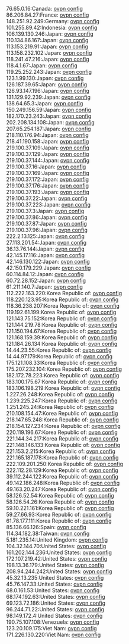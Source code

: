 76.65.0.16:Canada: [ovpn config](vpn/76_65_0_16.ovpn)  
86.206.84.27:France: [ovpn config](vpn/86_206_84_27.ovpn)  
148.251.92.249:Germany: [ovpn config](vpn/148_251_92_249.ovpn)  
101.255.89.42:Indonesia: [ovpn config](vpn/101_255_89_42.ovpn)  
106.139.130.246:Japan: [ovpn config](vpn/106_139_130_246.ovpn)  
110.134.86.167:Japan: [ovpn config](vpn/110_134_86_167.ovpn)  
113.153.219.91:Japan: [ovpn config](vpn/113_153_219_91.ovpn)  
113.158.232.102:Japan: [ovpn config](vpn/113_158_232_102.ovpn)  
118.241.47.216:Japan: [ovpn config](vpn/118_241_47_216.ovpn)  
118.4.1.67:Japan: [ovpn config](vpn/118_4_1_67.ovpn)  
119.25.252.243:Japan: [ovpn config](vpn/119_25_252_243.ovpn)  
123.1.99.130:Japan: [ovpn config](vpn/123_1_99_130.ovpn)  
126.187.39.65:Japan: [ovpn config](vpn/126_187_39_65.ovpn)  
126.93.147.196:Japan: [ovpn config](vpn/126_93_147_196.ovpn)  
131.129.92.239:Japan: [ovpn config](vpn/131_129_92_239.ovpn)  
138.64.65.3:Japan: [ovpn config](vpn/138_64_65_3.ovpn)  
150.249.156.59:Japan: [ovpn config](vpn/150_249_156_59.ovpn)  
182.170.23.243:Japan: [ovpn config](vpn/182_170_23_243.ovpn)  
202.208.134.108:Japan: [ovpn config](vpn/202_208_134_108.ovpn)  
207.65.254.187:Japan: [ovpn config](vpn/207_65_254_187.ovpn)  
218.110.176.94:Japan: [ovpn config](vpn/218_110_176_94.ovpn)  
218.41.190.158:Japan: [ovpn config](vpn/218_41_190_158.ovpn)  
219.100.37.109:Japan: [ovpn config](vpn/219_100_37_109.ovpn)  
219.100.37.129:Japan: [ovpn config](vpn/219_100_37_129.ovpn)  
219.100.37.144:Japan: [ovpn config](vpn/219_100_37_144.ovpn)  
219.100.37.16:Japan: [ovpn config](vpn/219_100_37_16.ovpn)  
219.100.37.169:Japan: [ovpn config](vpn/219_100_37_169.ovpn)  
219.100.37.172:Japan: [ovpn config](vpn/219_100_37_172.ovpn)  
219.100.37.176:Japan: [ovpn config](vpn/219_100_37_176.ovpn)  
219.100.37.193:Japan: [ovpn config](vpn/219_100_37_193.ovpn)  
219.100.37.22:Japan: [ovpn config](vpn/219_100_37_22.ovpn)  
219.100.37.223:Japan: [ovpn config](vpn/219_100_37_223.ovpn)  
219.100.37.3:Japan: [ovpn config](vpn/219_100_37_3.ovpn)  
219.100.37.86:Japan: [ovpn config](vpn/219_100_37_86.ovpn)  
219.100.37.87:Japan: [ovpn config](vpn/219_100_37_87.ovpn)  
219.100.37.96:Japan: [ovpn config](vpn/219_100_37_96.ovpn)  
222.2.13.125:Japan: [ovpn config](vpn/222_2_13_125.ovpn)  
27.113.201.54:Japan: [ovpn config](vpn/27_113_201_54.ovpn)  
36.13.76.144:Japan: [ovpn config](vpn/36_13_76_144.ovpn)  
42.145.17.116:Japan: [ovpn config](vpn/42_145_17_116.ovpn)  
42.146.130.122:Japan: [ovpn config](vpn/42_146_130_122.ovpn)  
42.150.179.229:Japan: [ovpn config](vpn/42_150_179_229.ovpn)  
60.114.84.12:Japan: [ovpn config](vpn/60_114_84_12.ovpn)  
60.72.28.152:Japan: [ovpn config](vpn/60_72_28_152.ovpn)  
61.211.140.7:Japan: [ovpn config](vpn/61_211_140_7.ovpn)  
112.222.163.220:Korea Republic of: [ovpn config](vpn/112_222_163_220.ovpn)  
118.220.123.95:Korea Republic of: [ovpn config](vpn/118_220_123_95.ovpn)  
118.36.238.207:Korea Republic of: [ovpn config](vpn/118_36_238_207.ovpn)  
119.192.61.199:Korea Republic of: [ovpn config](vpn/119_192_61_199.ovpn)  
121.143.75.152:Korea Republic of: [ovpn config](vpn/121_143_75_152.ovpn)  
121.144.219.78:Korea Republic of: [ovpn config](vpn/121_144_219_78.ovpn)  
121.150.194.67:Korea Republic of: [ovpn config](vpn/121_150_194_67.ovpn)  
121.168.159.39:Korea Republic of: [ovpn config](vpn/121_168_159_39.ovpn)  
121.184.26.134:Korea Republic of: [ovpn config](vpn/121_184_26_134.ovpn)  
14.44.23.55:Korea Republic of: [ovpn config](vpn/14_44_23_55.ovpn)  
14.44.97.179:Korea Republic of: [ovpn config](vpn/14_44_97_179.ovpn)  
175.121.108.33:Korea Republic of: [ovpn config](vpn/175_121_108_33.ovpn)  
175.207.232.104:Korea Republic of: [ovpn config](vpn/175_207_232_104.ovpn)  
182.172.78.223:Korea Republic of: [ovpn config](vpn/182_172_78_223.ovpn)  
183.100.175.67:Korea Republic of: [ovpn config](vpn/183_100_175_67.ovpn)  
183.106.198.219:Korea Republic of: [ovpn config](vpn/183_106_198_219.ovpn)  
1.227.26.248:Korea Republic of: [ovpn config](vpn/1_227_26_248.ovpn)  
1.239.225.247:Korea Republic of: [ovpn config](vpn/1_239_225_247.ovpn)  
1.251.245.24:Korea Republic of: [ovpn config](vpn/1_251_245_24.ovpn)  
210.108.154.47:Korea Republic of: [ovpn config](vpn/210_108_154_47.ovpn)  
218.147.65.248:Korea Republic of: [ovpn config](vpn/218_147_65_248.ovpn)  
218.154.127.234:Korea Republic of: [ovpn config](vpn/218_154_127_234.ovpn)  
220.119.196.67:Korea Republic of: [ovpn config](vpn/220_119_196_67.ovpn)  
221.144.34.217:Korea Republic of: [ovpn config](vpn/221_144_34_217.ovpn)  
221.148.146.133:Korea Republic of: [ovpn config](vpn/221_148_146_133.ovpn)  
221.153.2.215:Korea Republic of: [ovpn config](vpn/221_153_2_215.ovpn)  
221.165.187.178:Korea Republic of: [ovpn config](vpn/221_165_187_178.ovpn)  
222.109.201.250:Korea Republic of: [ovpn config](vpn/222_109_201_250.ovpn)  
222.112.28.129:Korea Republic of: [ovpn config](vpn/222_112_28_129.ovpn)  
39.112.244.122:Korea Republic of: [ovpn config](vpn/39_112_244_122.ovpn)  
49.142.186.248:Korea Republic of: [ovpn config](vpn/49_142_186_248.ovpn)  
49.163.20.247:Korea Republic of: [ovpn config](vpn/49_163_20_247.ovpn)  
58.126.52.54:Korea Republic of: [ovpn config](vpn/58_126_52_54.ovpn)  
58.126.54.26:Korea Republic of: [ovpn config](vpn/58_126_54_26.ovpn)  
59.10.221.161:Korea Republic of: [ovpn config](vpn/59_10_221_161.ovpn)  
59.27.66.93:Korea Republic of: [ovpn config](vpn/59_27_66_93.ovpn)  
61.78.177.111:Korea Republic of: [ovpn config](vpn/61_78_177_111.ovpn)  
85.136.66.126:Spain: [ovpn config](vpn/85_136_66_126.ovpn)  
114.34.182.38:Taiwan: [ovpn config](vpn/114_34_182_38.ovpn)  
5.181.235.14:United Kingdom: [ovpn config](vpn/5_181_235_14.ovpn)  
104.32.144.70:United States: [ovpn config](vpn/104_32_144_70.ovpn)  
161.202.144.236:United States: [ovpn config](vpn/161_202_144_236.ovpn)  
172.107.219.42:United States: [ovpn config](vpn/172_107_219_42.ovpn)  
198.13.36.179:United States: [ovpn config](vpn/198_13_36_179.ovpn)  
208.94.244.242:United States: [ovpn config](vpn/208_94_244_242.ovpn)  
45.32.13.235:United States: [ovpn config](vpn/45_32_13_235.ovpn)  
45.76.147.33:United States: [ovpn config](vpn/45_76_147_33.ovpn)  
68.0.161.53:United States: [ovpn config](vpn/68_0_161_53.ovpn)  
68.174.192.63:United States: [ovpn config](vpn/68_174_192_63.ovpn)  
69.123.72.186:United States: [ovpn config](vpn/69_123_72_186.ovpn)  
96.244.71.22:United States: [ovpn config](vpn/96_244_71_22.ovpn)  
98.149.172.4:United States: [ovpn config](vpn/98_149_172_4.ovpn)  
190.75.107.108:Venezuela: [ovpn config](vpn/190_75_107_108.ovpn)  
123.20.109.175:Viet Nam: [ovpn config](vpn/123_20_109_175.ovpn)  
171.226.130.220:Viet Nam: [ovpn config](vpn/171_226_130_220.ovpn)  
